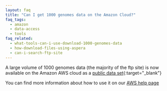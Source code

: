 ```yaml
---
layout: faq
title: "Can I get 1000 genomes data on the Amazon Cloud?"
faq_tags:
  - amazon
  - data-access
  - tools
faq_related:
  - what-tools-can-i-use-download-1000-genomes-data
  - how-download-files-using-aspera
  - can-i-search-ftp-site
---
```

                    
A large volume of 1000 genomes data (the majority of the ftp site) is now available on the Amazon AWS cloud as a [public data set](http://aws.amazon.com/datasets/4383){:target="_blank"}

You can find more information about how to use it on our [AWS help page](/using-1000-genomes-data-amazon-web-service-cloud)
